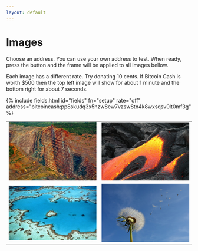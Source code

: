 ```yaml
---
layout: default
---
```


# Images

Choose an address. You can use your own address to test. When ready, press the button and the frame will be applied to all images bellow.

Each image has a different rate. Try donating 10 cents. If Bitcoin Cash is worth $500 then the top left image will show for about 1 minute and the bottom right for about 7 seconds.

{% include fields.html id="fields" fn="setup" rate="off" address="bitcoincash:pp8skudq3x5hzw8ew7vzsw8tn4k8wxsqsv0lt0mf3g" %}

<table>
<tr>
  <td>
    <img id="imga" src="resources/images/earth.jpg" width="300"></img>
  </td>
  <td>
    <img id="imgb" src="resources/images/fire.jpg" width="300"></img>
  </td>
</tr>
<tr>
  <td>
    <img id="imgc" src="resources/images/water.jpg" width="300"></img>
  </td>
  <td>
    <img id="imgd" src="resources/images/wind.jpg" width="300"></img>
  </td>
</tr>
</table>

<script>
  function setup(address) {
    new MoneyFrame({ id: 'imga', rate: 0.01, address: address });
    new MoneyFrame({ id: 'imgb', rate: 0.02, address: address });
    new MoneyFrame({ id: 'imgc', rate: 0.05, address: address });
    new MoneyFrame({ id: 'imgd', rate: 0.10, address: address });
  }
</script>

<script src="resources/javascript/moneyframe.bundle.js"></script>
